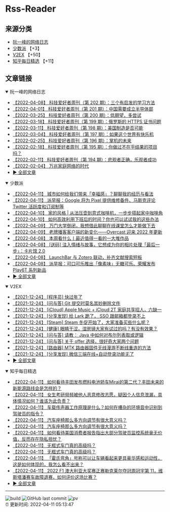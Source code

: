# Rss-Reader

## 来源分类

* [阮一峰的网络日志](#阮一峰的网络日志)
* [少数派](#少数派) 【+3】
* [V2EX](#V2EX) 【+50】
* [知乎每日精选](#知乎每日精选) 【+11】

## 文章链接

<details open>
    <summary id="阮一峰的网络日志">
     阮一峰的网络日志
    </summary>


* [【2022-04-08】 科技爱好者周刊（第 202 期）：三个有启发的学习方法](http://www.ruanyifeng.com/blog/2022/04/weekly-issue-202.html)
* [【2022-04-01】 科技爱好者周刊（第 201 期）：中国需要成立半导体部](http://www.ruanyifeng.com/blog/2022/04/weekly-issue-201.html)
* [【2022-03-25】 科技爱好者周刊（第 200 期）：低期望，多尝试](http://www.ruanyifeng.com/blog/2022/03/weekly-issue-200.html)
* [【2022-03-18】 科技爱好者周刊（第 199 期）：俄罗斯的 HTTPS 证书问题](http://www.ruanyifeng.com/blog/2022/03/weekly-issue-199.html)
* [【2022-03-11】 科技爱好者周刊（第 198 期）：美国制造是否可能](http://www.ruanyifeng.com/blog/2022/03/weekly-issue-198.html)
* [【2022-03-04】 科技爱好者周刊（第 197 期）：如果这个世界有快乐机](http://www.ruanyifeng.com/blog/2022/03/weekly-issue-197.html)
* [【2022-02-25】 科技爱好者周刊（第 196 期）：掌机的未来](http://www.ruanyifeng.com/blog/2022/02/weekly-issue-196.html)
* [【2022-02-18】 科技爱好者周刊（第 195 期）：你做过不在乎结果的项目吗？](http://www.ruanyifeng.com/blog/2022/02/weekly-issue-195.html)
* [【2022-02-11】 科技爱好者周刊（第 194 期）：悲观者正确，乐观者成功](http://www.ruanyifeng.com/blog/2022/02/weekly-issue-194.html)
* [【2022-02-04】 万兆家庭网络的时代](http://www.ruanyifeng.com/blog/2022/02/10g-ethernet.html)
* [:arrow_forward: 全部文章](data/阮一峰的网络日志.md)
</details>

<details open>
    <summary id="少数派">
     少数派
    </summary>


* [【2022-04-11】 城市如何给我们带来「幸福感」？聊聊我的经历与看法](https://sspai.com/post/72543)
* [【2022-04-11】 派早报：Google 将为 Pixel 提供维修备件、马斯克评论 Twitter 活跃度和订阅制等](https://sspai.com/post/72585)
* [【2022-04-10】 家的风格 | 从法压壶到意式咖啡机，一步步搭起家中咖啡角](https://sspai.com/post/72446)
* [【2022-04-10】 如何高效利用下班后的时间？你也可以试试我的这些办法](https://sspai.com/post/72494)
* [【2022-04-09】 万门大学倒闭，我想借此聊聊在线课堂怎么才能做下去](https://sspai.com/post/72413)
* [【2022-04-09】 老牌播客客户端的新变化——Overcast 迎来 2022 年更新](https://sspai.com/post/72525)
* [【2022-04-08】 本周看什么丨最近值得一看的一大堆作品](https://sspai.com/post/72547)
* [【2022-04-08】 [送码] 注入情绪与故事，它想成为你的相片处理「最后一步」：卡片馆 2.0](https://sspai.com/post/72329)
* [【2022-04-08】 LaunchBar 与 Zotero 联动，补齐文献搜索短板](https://sspai.com/post/72459)
* [【2022-04-08】 派早报：可口可乐推出「像素味」无糖可乐、荣耀发布 Play6T 系列新品](https://sspai.com/post/72537)
* [:arrow_forward: 全部文章](data/少数派.md)
</details>

<details open>
    <summary id="V2EX">
     V2EX
    </summary>


* [【2021-12-24】 [程序员] 快过年了](https://www.v2ex.com/t/824201)
* [【2021-12-24】 [问与答] Git 提交时莫名其妙删除文件](https://www.v2ex.com/t/824200)
* [【2021-12-24】 [iCloud] Apple Music + iCloud 2T 家庭共享招人，六缺一](https://www.v2ex.com/t/824199)
* [【2021-12-24】 [分享发现] 给 Lark 跪了， SSO 跟邮箱都登录不上](https://www.v2ex.com/t/824198)
* [【2021-12-24】 [Steam] Steam 冬促开始了，大家准备买些什么呢？](https://www.v2ex.com/t/824197)
* [【2021-12-24】 [健康] 眼睛干涩，湿房镜大家有试过的吗？有没有效果？](https://www.v2ex.com/t/824196)
* [【2021-12-24】 [问与答] 请教： Java 中如何对布尔列表取或逻辑](https://www.v2ex.com/t/824194)
* [【2021-12-24】 [问与答] 关于 offer 选择，很好奇大家两个问题](https://www.v2ex.com/t/824192)
* [【2021-12-24】 [路由器] MTK 路由器固件无线漫游不断线重连的方法](https://www.v2ex.com/t/824191)
* [【2021-12-24】 [分享发现] 微信三端在线+自动登录功能无了](https://www.v2ex.com/t/824190)
* [:arrow_forward: 全部文章](data/V2EX.md)
</details>

<details open>
    <summary id="知乎每日精选">
     知乎每日精选
    </summary>


* [【2022-04-11】 如何看待丰田发布燃料电池轿车Mirai的第二代？丰田未来的新能源路线会是怎样的？](http://www.zhihu.com/question/437669177/answer/2433808087?utm_campaign=rss&utm_medium=rss&utm_source=rss&utm_content=title)
* [【2022-04-11】 女生考研频频被他人恶意修改志愿，疑因个人信息泄漏，具体情况如何？谁该为此负责？](http://www.zhihu.com/question/527223061/answer/2433677873?utm_campaign=rss&utm_medium=rss&utm_source=rss&utm_content=title)
* [【2022-04-11】 车载传声器工作原理是什么？如何在嘈杂的环境音中识别到驾驶员的指令？](http://www.zhihu.com/question/516520178/answer/2426723737?utm_campaign=rss&utm_medium=rss&utm_source=rss&utm_content=title)
* [【2022-04-11】 汽车座椅那么多方向调节有很大意义吗？](http://www.zhihu.com/question/524837502/answer/2433142595?utm_campaign=rss&utm_medium=rss&utm_source=rss&utm_content=title)
* [【2022-04-11】 汽车座椅那么多方向调节有很大意义吗？](http://www.zhihu.com/question/524837502/answer/2428239775?utm_campaign=rss&utm_medium=rss&utm_source=rss&utm_content=title)
* [【2022-04-11】 如何看待美国消费者报告指出大部分驾驶员监控系统毫无价值，反而存在隐私担忧？](http://www.zhihu.com/question/515210126/answer/2430654938?utm_campaign=rss&utm_medium=rss&utm_source=rss&utm_content=title)
* [【2022-04-11】 无框式车门真的高级吗？](http://www.zhihu.com/question/524843396/answer/2430031370?utm_campaign=rss&utm_medium=rss&utm_source=rss&utm_content=title)
* [【2022-04-11】 无框式车门真的高级吗？](http://www.zhihu.com/question/524843396/answer/2432960951?utm_campaign=rss&utm_medium=rss&utm_source=rss&utm_content=title)
* [【2022-04-11】 「霍氏弯角」号称可以让车辆看起来更具豪华感和运动性，这是如何体现的，我怎么看不出来？](http://www.zhihu.com/question/524840062/answer/2433136119?utm_campaign=rss&utm_medium=rss&utm_source=rss&utm_content=title)
* [【2022-04-11】 2022 F1 澳大利亚大奖赛正赛勒克莱尔夺冠周冠宇第 11，维斯塔潘赛车故障退赛，如何评价这场比赛？](http://www.zhihu.com/question/527071195/answer/2432502256?utm_campaign=rss&utm_medium=rss&utm_source=rss&utm_content=title)
* [:arrow_forward: 全部文章](data/知乎每日精选.md)
</details>


---

![build](https://github.com/LikaiLee/rss-reader/workflows/rss%20reader/badge.svg)
![GitHub last commit](https://img.shields.io/github/last-commit/likailee/rss-reader)
![pv](https://pageview.vercel.app/?github_user=likailee) <br>
:alarm_clock: 更新时间: 2022-04-11 05:13:47
